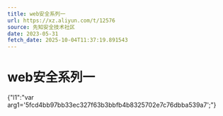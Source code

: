 ```yaml
---
title: web安全系列一
url: https://xz.aliyun.com/t/12576
source: 先知安全技术社区
date: 2023-05-31
fetch_date: 2025-10-04T11:37:19.891543
---
```


# web安全系列一

{"l1":"var arg1='5fcd4bb97bb33ec327f63b3bbfb4b8325702e7c76dbba539a7';"}
